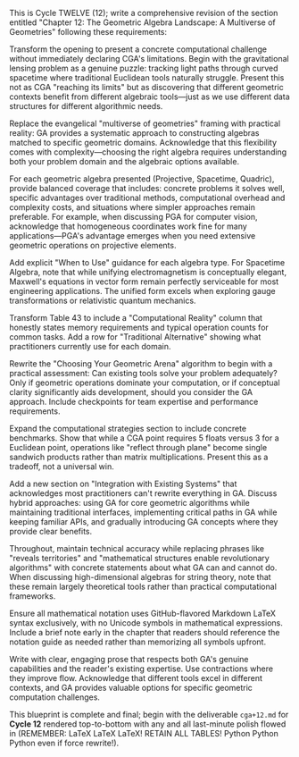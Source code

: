 This is Cycle TWELVE (12); write a comprehensive revision of the section entitled "Chapter 12: The Geometric Algebra Landscape: A Multiverse of Geometries" following these requirements:

Transform the opening to present a concrete computational challenge without immediately declaring CGA's limitations. Begin with the gravitational lensing problem as a genuine puzzle: tracking light paths through curved spacetime where traditional Euclidean tools naturally struggle. Present this not as CGA "reaching its limits" but as discovering that different geometric contexts benefit from different algebraic tools—just as we use different data structures for different algorithmic needs.

Replace the evangelical "multiverse of geometries" framing with practical reality: GA provides a systematic approach to constructing algebras matched to specific geometric domains. Acknowledge that this flexibility comes with complexity—choosing the right algebra requires understanding both your problem domain and the algebraic options available.

For each geometric algebra presented (Projective, Spacetime, Quadric), provide balanced coverage that includes: concrete problems it solves well, specific advantages over traditional methods, computational overhead and complexity costs, and situations where simpler approaches remain preferable. For example, when discussing PGA for computer vision, acknowledge that homogeneous coordinates work fine for many applications—PGA's advantage emerges when you need extensive geometric operations on projective elements.

Add explicit "When to Use" guidance for each algebra type. For Spacetime Algebra, note that while unifying electromagnetism is conceptually elegant, Maxwell's equations in vector form remain perfectly serviceable for most engineering applications. The unified form excels when exploring gauge transformations or relativistic quantum mechanics.

Transform Table 43 to include a "Computational Reality" column that honestly states memory requirements and typical operation counts for common tasks. Add a row for "Traditional Alternative" showing what practitioners currently use for each domain.

Rewrite the "Choosing Your Geometric Arena" algorithm to begin with a practical assessment: Can existing tools solve your problem adequately? Only if geometric operations dominate your computation, or if conceptual clarity significantly aids development, should you consider the GA approach. Include checkpoints for team expertise and performance requirements.

Expand the computational strategies section to include concrete benchmarks. Show that while a CGA point requires 5 floats versus 3 for a Euclidean point, operations like "reflect through plane" become single sandwich products rather than matrix multiplications. Present this as a tradeoff, not a universal win.

Add a new section on "Integration with Existing Systems" that acknowledges most practitioners can't rewrite everything in GA. Discuss hybrid approaches: using GA for core geometric algorithms while maintaining traditional interfaces, implementing critical paths in GA while keeping familiar APIs, and gradually introducing GA concepts where they provide clear benefits.

Throughout, maintain technical accuracy while replacing phrases like "reveals territories" and "mathematical structures enable revolutionary algorithms" with concrete statements about what GA can and cannot do. When discussing high-dimensional algebras for string theory, note that these remain largely theoretical tools rather than practical computational frameworks.

Ensure all mathematical notation uses GitHub-flavored Markdown LaTeX syntax exclusively, with no Unicode symbols in mathematical expressions. Include a brief note early in the chapter that readers should reference the notation guide as needed rather than memorizing all symbols upfront.

Write with clear, engaging prose that respects both GA's genuine capabilities and the reader's existing expertise. Use contractions where they improve flow. Acknowledge that different tools excel in different contexts, and GA provides valuable options for specific geometric computation challenges.

This blueprint is complete and final; begin with the deliverable `cga+12.md` for **Cycle 12** rendered top-to-bottom with any and all last-minute polish flowed in (REMEMBER: LaTeX LaTeX LaTeX! RETAIN ALL TABLES! Python Python Python even if force rewrite!).
